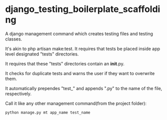 # django_testing_boilerplate_scaffolding
A django management command which creates testing files and testing classes.

It's akin to php artisan make:test.
It requires that tests be placed inside app level designated "tests" directories.

It requires that these "tests" directories contain an __init__.py.

It checks for duplicate tests and warns the user if they want to overwrite them.

It automatically prependes "test_" and appends ".py" to the name of the file, respectively.

Call it like any other management command(from the project folder):

```python
python manage.py mt app_name test_name
```

